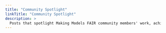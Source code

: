 ```yaml
---
title: "Community Spotlight"
linkTitle: "Community Spotlight"
description: >
  Posts that spotlight Making Models FAIR community members' work, achievements, and learning.
---
```

